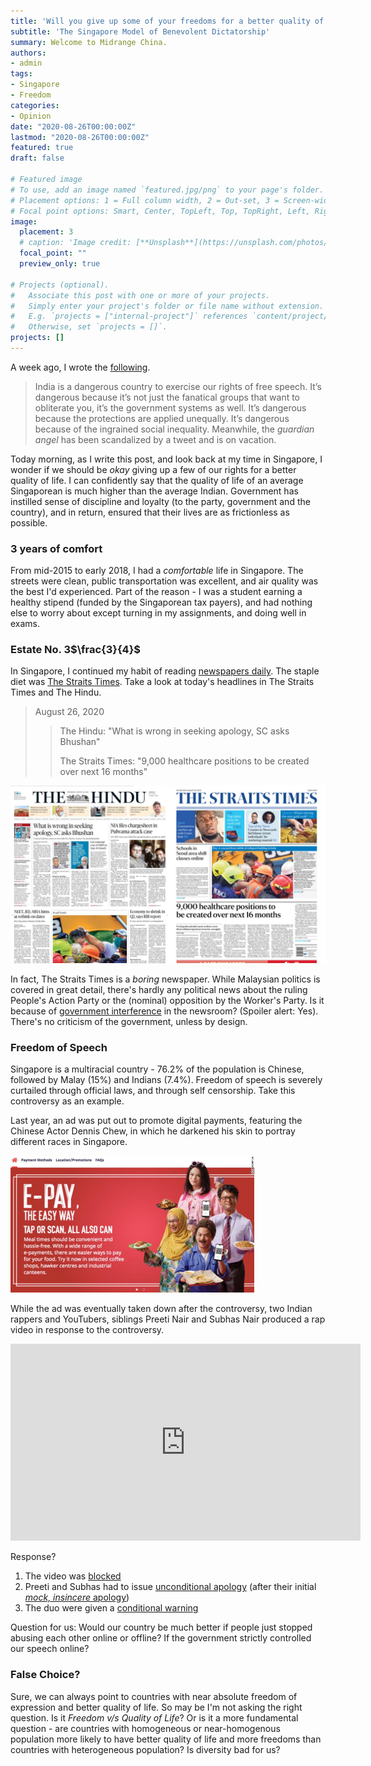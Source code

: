 ```yaml
---
title: 'Will you give up some of your freedoms for a better quality of life?'
subtitle: 'The Singapore Model of Benevolent Dictatorship'
summary: Welcome to Midrange China.   
authors:
- admin
tags:
- Singapore
- Freedom
categories:
- Opinion
date: "2020-08-26T00:00:00Z"
lastmod: "2020-08-26T00:00:00Z"
featured: true
draft: false

# Featured image
# To use, add an image named `featured.jpg/png` to your page's folder.
# Placement options: 1 = Full column width, 2 = Out-set, 3 = Screen-width
# Focal point options: Smart, Center, TopLeft, Top, TopRight, Left, Right, BottomLeft, Bottom, BottomRight
image:
  placement: 3
  # caption: 'Image credit: [**Unsplash**](https://unsplash.com/photos/CpkOjOcXdUY)'
  focal_point: ""
  preview_only: true

# Projects (optional).
#   Associate this post with one or more of your projects.
#   Simply enter your project's folder or file name without extension.
#   E.g. `projects = ["internal-project"]` references `content/project/deep-learning/index.md`.
#   Otherwise, set `projects = []`.
projects: []
---
```


A week ago, I wrote the [following](https://arunsudarsan.in/post/free-speech/). 

> India is a dangerous country to exercise our rights of free speech. It’s dangerous because it’s not just the fanatical groups that want to obliterate you, it’s the government systems as well. It’s dangerous because the protections are applied unequally. It’s dangerous because of the ingrained social inequality. Meanwhile, the *guardian angel* has been scandalized by a tweet and is on vacation.

Today morning, as I write this post, and look back at my time in Singapore, I wonder if we should be _okay_ giving up a few of our rights for a better quality of life. I can confidently say that the quality of life of an average Singaporean is much higher than the average Indian. Government has instilled sense of discipline and loyalty (to the party, government and the country), and in return, ensured that their lives are as frictionless as possible. 

### 3 years of comfort

From mid-2015 to early 2018, I had a _comfortable_ life in Singapore. The streets were clean, public transportation was excellent, and air quality was the best I'd experienced. Part of the reason - I was a student earning a healthy stipend (funded by the Singaporean tax payers), and had nothing else to worry about except turning in my assignments, and doing well in exams. 

### Estate No. 3$\frac{3}{4}$ 

In Singapore, I continued my habit of reading [newspapers daily](https://arunsudarsan.in/post/support-newspapers/). The staple diet was [The Straits Times](https://www.straitstimes.com/global). Take a look at today's headlines in The Straits Times and The Hindu.

> August 26, 2020
>
> > The Hindu: "What is wrong in seeking apology, SC asks Bhushan"
> >
> > The Straits Times: "9,000 healthcare positions to be created over next 16 months"

 ![Headlines](headline.png)

In fact, The Straits Times is a _boring_ newspaper. While Malaysian politics is covered in great detail, there's hardly any political news about the ruling People's Action Party or the (nominal) opposition by the Worker's Party. Is it because of [government interference](https://en.wikipedia.org/wiki/The_Straits_Times#Government_interference) in the newsroom? (Spoiler alert: Yes). There's no criticism of the government, unless by design. 

### Freedom of Speech

Singapore is a multiracial country - 76.2% of the population is Chinese, followed by Malay (15%) and Indians (7.4%). Freedom of speech is severely curtailed through official laws, and through self censorship. Take this controversy as an example. 

Last year, an ad was put out to promote digital payments, featuring the Chinese Actor Dennis Chew, in which he darkened his skin to portray different races in Singapore. 

<img src="brownface.jpg" alt="Brownface" style="zoom:50%;" />

While the ad was eventually taken down after the controversy, two Indian rappers and YouTubers, siblings Preeti Nair and Subhas Nair produced a rap video in response to the controversy.

<iframe width="560" height="315" src="https://www.youtube.com/embed/en3C4paSpBY" frameborder="0" allow="accelerometer; autoplay; encrypted-media; gyroscope; picture-in-picture" allowfullscreen></iframe>

Response?

1. The video was [blocked](https://www.reuters.com/article/us-singapore-socialmedia/social-media-sites-block-satirical-rap-video-in-singapore-after-government-complaint-idUSKCN1US0K8) 
2. Preeti and Subhas had to issue [unconditional apology](https://www.channelnewsasia.com/news/singapore/preetipls-subhas-nair-unconditionally-apologise-for-rap-video-11778560)  (after their initial [_mock, insincere_ apology](https://mothership.sg/2019/08/mha-preetipls-subhas-apology-rap-video/)) 
3. The duo were given a [conditional warning](https://www.todayonline.com/singapore/siblings-behind-controversial-rap-video-given-conditional-warning-police) 

Question for us: Would our country be much better if people just stopped abusing each other online or offline? If the government strictly controlled our speech online? 

### False Choice?

Sure, we can always point to countries with near absolute freedom of expression and better quality of life. So may be I'm not asking the right question. Is it _Freedom v/s Quality of Life_? Or is it a more fundamental question - are countries with homogeneous or near-homogenous population more likely to have better quality of life and more freedoms than countries with heterogeneous population? Is diversity bad for us?  

